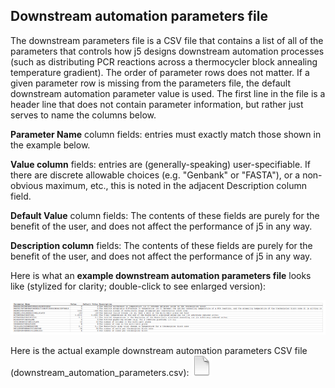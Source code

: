 ## Downstream automation parameters file

The downstream parameters file is a CSV file that contains a list of all of the parameters that controls how j5 designs downstream automation processes (such as distributing PCR reactions across a thermocycler block annealing temperature gradient). The order of parameter rows does not matter. If a given parameter row is missing from the parameters file, the default downstream automation parameter value is used. The first line in the file is a header line that does not contain parameter information, but rather just serves to name the columns below.

**Parameter Name** column fields:
entries must exactly match those shown in the example below.

**Value column** fields:
entries are (generally-speaking) user-specifiable. If there are discrete allowable choices (e.g. "Genbank" or "FASTA"), or a non-obvious maximum, etc., this is noted in the adjacent Description column field.

**Default Value** column fields:
The contents of these fields are purely for the benefit of the user, and does not affect the performance of j5 in any way. 

**Description column** fields:
The contents of these fields are purely for the benefit of the user, and does not affect the performance of j5 in any way. 

Here is what an **example downstream automation parameters file** looks like (stylized for clarity; double-click to see enlarged version):

![Downstream automation](../../images/pastedImage36.png)

Here is the actual example downstream automation parameters CSV file (downstream_automation_parameters.csv): 
[![](../../images/pageIcon.png)](../../documents/downstream_automation1.csv)